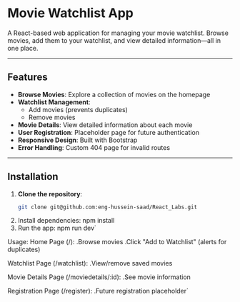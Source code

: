 # Movie Watchlist App

A React-based web application for managing your movie watchlist. Browse movies, add them to your watchlist, and view detailed information—all in one place.

---

## Features
- **Browse Movies**: Explore a collection of movies on the homepage
- **Watchlist Management**:
  - Add movies (prevents duplicates)
  - Remove movies
- **Movie Details**: View detailed information about each movie
- **User Registration**: Placeholder page for future authentication
- **Responsive Design**: Built with Bootstrap
- **Error Handling**: Custom 404 page for invalid routes

---

## Installation
1. **Clone the repository**:
   ```bash
   git clone git@github.com:eng-hussein-saad/React_Labs.git

2. Install dependencies:
   npm install
3. Run the app:
   npm run dev`
   
Usage:
  Home Page (/):
    .Browse movies
    .Click "Add to Watchlist" (alerts for duplicates)
  
  Watchlist Page (/watchlist):
    .View/remove saved movies
  
  Movie Details Page (/moviedetails/:id):
    .See movie information
  
  
  Registration Page (/register):
    .Future registration placeholder`
  
